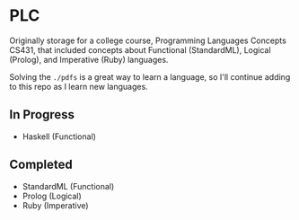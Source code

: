 PLC
===

Originally storage for a college course, Programming Languages Concepts CS431, that included concepts about Functional (StandardML), Logical (Prolog), and Imperative (Ruby) languages.

Solving the ```./pdfs``` is a great way to learn a language, so I'll continue adding to this repo as I learn new languages.

## In Progress
* Haskell (Functional)

## Completed
* StandardML (Functional)
* Prolog (Logical)
* Ruby (Imperative)
